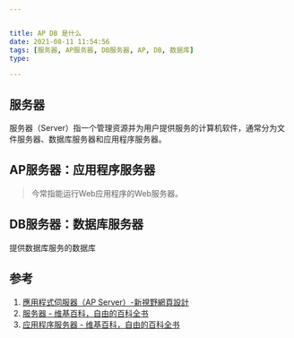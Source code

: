 ```yaml
---


title: AP DB 是什么
date: 2021-08-11 11:54:56
tags: [服务器, AP服务器, DB服务器, AP, DB, 数据库]
type:

---
```



## 服务器

服务器（Server）指一个管理资源并为用户提供服务的计算机软件，通常分为文件服务器、数据库服务器和应用程序服务器。


## AP服务器：应用程序服务器

> 今常指能运行Web应用程序的Web服务器。



## DB服务器：数据库服务器

提供数据库服务的数据库


## 参考

1. [應用程式伺服器（AP Server）-新視野網頁設計](https://www.newscan.com.tw/all-knowledge/knowledge-detail-9.htm)
2. [服务器 - 维基百科，自由的百科全书](https://zh.wikipedia.org/wiki/%E6%9C%8D%E5%8A%A1%E5%99%A8)
3. [应用程序服务器 - 维基百科，自由的百科全书](https://zh.wikipedia.org/wiki/%E6%87%89%E7%94%A8%E7%A8%8B%E5%BC%8F%E4%BC%BA%E6%9C%8D%E5%99%A8)
